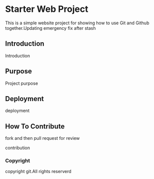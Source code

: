 # Starter Web Project

This is a simple website project for showing how to use Git and Github together.Updating emergency fix after stash

## Introduction

Introduction

## Purpose

Project purpose

## Deployment

deployment 

## How To Contribute

fork and then pull request for review

contribution

### Copyright

copyright git.All rights reserverd



